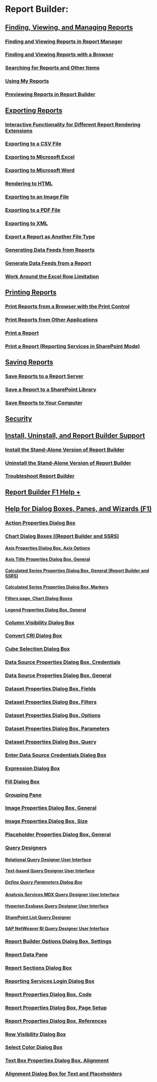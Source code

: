 # Report Builder:
## [Finding, Viewing, and Managing Reports](finding-viewing-and-managing-reports-report-builder-and-ssrs.md)
### [Finding and Viewing Reports in Report Manager](finding-and-viewing-reports-in-the-web-portal-report-builder-and-ssrs.md)
### [Finding and Viewing Reports with a Browser](finding-and-viewing-reports-with-a-browser-report-builder-and-ssrs.md)
### [Searching for Reports and Other Items](searching-for-reports-and-other-items-report-builder-and-ssrs.md)
### [Using My Reports](using-my-reports-report-builder-and-ssrs.md)
### [Previewing Reports in Report Builder](previewing-reports-in-report-builder.md)
## [Exporting Reports](export-reports-report-builder-and-ssrs.md)
### [Interactive Functionality for Different Report Rendering Extensions](interactive-functionality-different-report-rendering-extensions.md)
### [Exporting to a CSV File](exporting-to-a-csv-file-report-builder-and-ssrs.md)
### [Exporting to Microsoft Excel](exporting-to-microsoft-excel-report-builder-and-ssrs.md)
### [Exporting to Microsoft Word](exporting-to-microsoft-word-report-builder-and-ssrs.md)
### [Rendering to HTML](rendering-to-html-report-builder-and-ssrs.md)
### [Exporting to an Image File](exporting-to-an-image-file-report-builder-and-ssrs.md)
### [Exporting to a PDF File](exporting-to-a-pdf-file-report-builder-and-ssrs.md)
### [Exporting to XML](exporting-to-xml-report-builder-and-ssrs.md)
### [Export a Report as Another File Type](../export-a-report-as-another-file-type-report-builder-and-ssrs.md)
### [Generating Data Feeds from Reports](generating-data-feeds-from-reports-report-builder-and-ssrs.md)
### [Generate Data Feeds from a Report](generate-data-feeds-from-a-report-report-builder-and-ssrs.md)
### [Work Around the Excel Row Limitation](work-around-the-excel-2003-row-limitation.md)
## [Printing Reports](print-reports-report-builder-and-ssrs.md)
### [Print Reports from a Browser with the Print Control](print-reports-from-a-browser-with-the-print-control-report-builder-and-ssrs.md)
### [Print Reports from Other Applications](print-reports-from-other-applications-report-builder-and-ssrs.md)
### [Print a Report](print-a-report-report-builder-and-ssrs.md)
### [Print a Report (Reporting Services in SharePoint Mode)](print-a-report-reporting-services-in-sharepoint-mode.md)
## [Saving Reports](saving-reports-report-builder.md)
### [Save Reports to a Report Server](save-reports-to-a-report-server-report-builder.md)
### [Save a Report to a SharePoint Library](save-a-report-to-a-sharepoint-library-report-builder.md)
### [Save Reports to Your Computer](../save-reports-to-your-computer-report-builder.md)
## [Security](security-report-builder.md)
## [Install, Uninstall, and Report Builder Support](../install-uninstall-and-report-builder-support.md)
### [Install the Stand-Alone Version of Report Builder](../install-windows/install-report-builder.md)
### [Uninstall the Stand-Alone Version of Report Builder](../install-windows/uninstall-report-builder.md)
### [Troubleshoot Report Builder](../troubleshoot-report-builder.md)
## [Report Builder F1 Help +](report-builder-f1-help.md)
## [Help for Dialog Boxes, Panes, and Wizards (F1)](../report-builder-help-for-dialog-boxes-panes-and-wizards.md)
### [Action Properties Dialog Box](../action-properties-dialog-box-report-builder-and-ssrs.md)
### [Chart Dialog Boxes ((Report Builder and SSRS)](../chart-dialog-boxes-report-builder-and-ssrs.md)
#### [Axis Properties Dialog Box, Axis Options](../axis-properties-dialog-box-axis-options-report-builder-and-ssrs.md)
#### [Axis Title Properties Dialog Box, General](../axis-title-properties-dialog-box-general-report-builder-and-ssrs.md)
#### [Calculated Series Properties Dialog Box, General (Report Builder and SSRS)](../calculated-series-properties-dialog-box-general-report-builder-and-ssrs.md)
#### [Calculated Series Properties Dialog Box, Markers](../calculated-series-properties-dialog-box-markers-report-builder-and-ssrs.md)
#### [Filters page, Chart Dialog Boxes](../filters-page-chart-dialog-boxes-report-builder-and-ssrs.md)
#### [Legend Properties Dialog Box, General](../legend-properties-dialog-box-general-report-builder-and-ssrs.md)
### [Column Visibility Dialog Box](../column-visibility-dialog-box-report-builder.md)
### [Convert CRI Dialog Box](convert-cri-dialog-box-report-builder.md)
### [Cube Selection Dialog Box](../cube-selection-dialog-box-report-builder.md)
### [Data Source Properties Dialog Box, Credentials](../data-source-properties-dialog-box-credentials-report-builder.md)
### [Data Source Properties Dialog Box, General](../data-source-properties-dialog-box-general-report-builder.md)
### [Dataset Properties Dialog Box, Fields](../dataset-properties-dialog-box-fields-report-builder.md)
### [Dataset Properties Dialog Box, Filters](../dataset-properties-dialog-box-filters-report-builder.md)
### [Dataset Properties Dialog Box, Options](../report-data/dataset-properties-dialog-box-options-report-builder.md)
### [Dataset Properties Dialog Box, Parameters](../dataset-properties-dialog-box-parameters-report-builder.md)
### [Dataset Properties Dialog Box, Query](../report-data/dataset-properties-dialog-box-query-report-builder.md)
### [Enter Data Source Credentials Dialog Box](../report-data/enter-data-source-credentials-dialog-box-report-builder.md)
### [Expression Dialog Box](../expression-dialog-box-report-builder.md)
### [Fill Dialog Box](../fill-dialog-box-report-builder-and-ssrs.md)
### [Grouping Pane](../report-design/grouping-pane-report-builder.md)
### [Image Properties Dialog Box, General](../image-properties-dialog-box-general-report-builder-and-ssrs.md)
### [Image Properties Dialog Box, Size](../image-properties-dialog-box-size-report-builder-and-ssrs.md)
### [Placeholder Properties Dialog Box, General](../placeholder-properties-dialog-box-general-report-builder-and-ssrs.md)
### [Query Designers](../query-designers-report-builder.md)
#### [Relational Query Designer User Interface](../report-data/relational-query-designer-user-interface-report-builder.md)
#### [Text-based Query Designer User Interface](../report-data/text-based-query-designer-user-interface-report-builder.md)
##### [Define Query Parameters Dialog Box](../define-query-parameters-dialog-box-report-builder.md)
#### [Analysis Services MDX Query Designer User Interface](../analysis-services-mdx-query-designer-user-interface-report-builder.md)
#### [Hyperion Essbase Query Designer User Interface](../hyperion-essbase-query-designer-user-interface-report-builder.md)
#### [SharePoint List Query Designer](../report-data/sharepoint-list-query-designer-report-builder.md)
#### [SAP NetWeaver BI Query Designer User Interface](../sap-netweaver-bi-query-designer-user-interface-report-builder.md)
### [Report Builder Options Dialog Box, Settings](set-default-options-for-report-builder.md)
### [Report Data Pane](../report-data-pane-report-builder.md)
### [Report Sections Dialog Box](report-sections-dialog-box-report-builder.md)
### [Reporting Services Login Dialog Box](reporting-services-login-dialog-box-report-builder.md)
### [Report Properties Dialog Box, Code](../report-properties-dialog-box-code-report-builder.md)
### [Report Properties Dialog Box, Page Setup](../report-properties-dialog-box-page-setup-report-builder.md)
### [Report Properties Dialog Box, References](../report-properties-dialog-box-references-report-builder.md)
### [Row Visibility Dialog Box](../row-visibility-dialog-box-report-builder.md)
### [Select Color Dialog Box](../select-color-dialog-box-report-builder-and-ssrs.md)
### [Text Box Properties Dialog Box, Alignment](../text-box-properties-dialog-box-alignment-report-builder-and-ssrs.md)
### [Alignment Dialog Box for Text and Placeholders](../alignment-dialog-box-for-text-and-placeholders-report-builder-and-ssrs.md)
